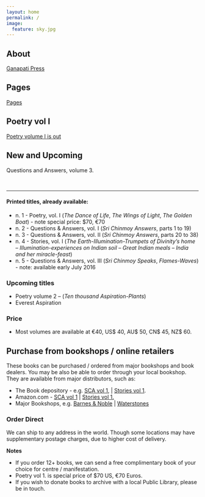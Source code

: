 ```yaml
---
layout: home
permalink: /
image:
  feature: sky.jpg
---
```


<div class="tiles">

<div class="tile">
  <h2 class="post-title">About</h2>
  <p class="post-excerpt"><a href="/about/">Ganapati Press</a></p>
</div><!-- /.tile -->

<div class="tile">
  <h2 class="post-title">Pages</h2>
  <p class="post-excerpt"><a href="/articles/">Pages</a></p>
</div><!-- /.tile -->

<div class="tile">
  <h2 class="post-title">Poetry vol I</h2>
  <p class="post-excerpt"><a href="/articles/poetry-vol-1/">Poetry volume I is out</a></p>
</div><!-- /.tile -->

<div class="tile">
  <h2 class="post-title">New and Upcoming</h2>
  <p class="post-excerpt">Questions and Answers, volume 3.</p>
</div><!-- /.tile -->

</div><!-- /.tiles -->


&nbsp;

<hr />

<h4 id="Informationalpublicpage-Printedtitles,alreadyavailable:">Printed titles, already available:</h4>
<ul>
 	<li>n. 1 - Poetry, vol. I (<em>The Dance of Life</em>, <em>The Wings of Light</em>, <em>The Golden Boat</em>) - note special price: $70, €70</li>
 	<li>n. 2 - Questions &amp; Answers, vol. I (<em>Sri Chinmoy Answers</em>, parts 1 to 19)</li>
 	<li>n. 3 - Questions &amp; Answers, vol. II (<em>Sri Chinmoy Answers</em>, parts 20 to 38)</li>
 	<li>n. 4 - Stories, vol. I (<em>The Earth-Illumination-Trumpets of Divinity’s home – Illumination-experiences on Indian soil – Great Indian meals – India and her miracle-feast</em>)</li>
 	<li>n. 5 - Questions &amp; Answers, vol. III (<em>Sri Chinmoy Speaks</em>, <em>Flames-Waves</em>) - note: available early July 2016</li>
</ul>
<h3>Upcoming titles</h3>
<ul>
 	<li>Poetry volume 2 – (<em>Ten thousand Aspiration-Plants</em>)</li>
 	<li>Everest Aspiration</li>
</ul>
<h3 id="Informationalpublicpage-Price">Price</h3>
<ul>
 	<li>Most volumes are available at €40, US$ 40, AU$ 50, CN$ 45, NZ$ 60.</li>
</ul>
<h2>Purchase from bookshops / online retailers</h2>
These books can be purchased / ordered from major bookshops and book dealers. You may be also be able to order through your local bookshop. They are available from major distributors, such as:
<ul>
 	<li>The Book depository - e.g. <a href="http://www.bookdepository.com/Sri-Chinmoy-Answers-Volume-I-Sri-Chinmoy/9780993308000">SCA vol 1</a>, | <a href="http://www.bookdepository.com/The-Works-of-Sri-Chinmoy---Stories---Volume-I-Sri-Chinmoy/9780993308048">Stories vol 1</a>.</li>
 	<li>Amazon.com - <a href="http://www.amazon.com/Works-Sri-Chinmoy-Questions-Answers/dp/0993308007">SCA vol 1</a> |  <a href="http://www.amazon.com/Works-Chinmoy-Earth-Illumination-Trumpets-Illumination-experiences-miracle-feast/dp/099330804X/">Stories vol 1.</a></li>
 	<li>Major Bookshops, e.g. <a href="http://www.barnesandnoble.com/w/sri-chinmoy-answers-sri-chinmoy/1122068910">Barnes &amp; Noble</a> | <a href="https://www.waterstones.com/book/sri-chinmoy-answers-volume-i/sri-chinmoy/9780993308000">Waterstones</a></li>
</ul>
<h3>Order Direct</h3>
We can ship to any address in the world. Though some locations may have supplementary postage charges, due to higher cost of delivery.

<strong>Notes</strong>
<ul>
 	<li>If you order 12+ books, we can send a free complimentary book of your choice for centre / manifestation.</li>
 	<li>Poetry vol 1. is special price of $70 US, €70 Euros.</li>
 	<li>If you wish to donate books to archive with a local Public Library, please be in touch.</li>
</ul>
